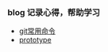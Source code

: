 ### blog 记录心得，帮助学习
- [git常用命令](https://github.com/dashuaishuaiwoaini/blog/issues/1)
- [prototype](https://github.com/dashuaishuaiwoaini/blog/issues/2)
